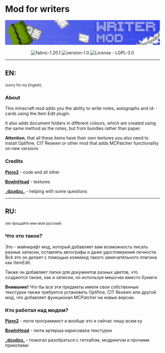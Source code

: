 # Mod for writers
<p align="center">
 <img src="docs/header.jpg" alt="Writer mod created by Pjero2(Pjer)">
</p>

<p align="center">
    <img src="https://img.shields.io/badge/fabric-1.20.1-green" alt="fabric-1.20.1">
    <img src="https://img.shields.io/badge/version-1.0-yellow" alt="version-1.0">
    <img src="https://img.shields.io/badge/license-LGPLv3-red" alt="License - LGPL-3.0">
</p>

___

## EN:
<small>(sorry for my English)</small>

### About

This minecraft mod adds you the ability to write notes, autographs and id-cards using the Item Edit plugin.

It also adds document folders in different colours, which are created using the same method as the notes, but from bundles rather than paper.

**Attention**, that all these items have their own textures you also need to install Optifine, CIT Resewn or other mod that adds MCPatcher functionality on new versions

### Credits

[**Pjero2**](https://t.me/PGCode) - code and all other

[**BowInHead**](https://t.me/BowInHead) - textures

[**\_dzudzu\_**](https://t.me/dtyzdtyz) - helping with some questions

___

## RU:
<small>(не прощайте мне мой русский)</small>

### Что это такое?

Это - майнкрафт мод, который добавляет вам возможность писать разные записки, оставлять автографы и даже удостоверения личности. Всё это он делает с помощью комманд такого замечательного плагина как ItemEdit.

Также он добавляет папки для документов разных цветов, что создаются также, как и записки, но используя мешочек вместо бумаги.

**Внимание!** Что бы все эти предметы имели свои собственные текстурки также требуется установить Optifine, CIT Resewn или другой мод, что добавляет функционал MCPatcher на новые версии.

### Кто работал над модом?

[**Pjero2**](https://t.me/PGCode) - люти программист и вообще это я сейчас пишу всем ку

[**BowInHead**](https://t.me/BowInHead) - люти артерша нарисовала текстурки

[**\_dzudzu\_**](https://t.me/dtyzdtyz) - помогал разобраться с гитхабом, модрингом и прочими приколами